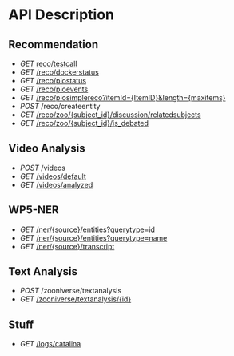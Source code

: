 # API Description #


## Recommendation ##


- *GET* [reco/testcall](reco/testcall)
- *GET* [/reco/dockerstatus](reco/dockerstatus)
- *GET* [/reco/piostatus](reco/piostatus)
- *GET* [/reco/pioevents](reco/pioevents)
- *GET* [/reco/piosimplereco?itemId={ItemID}&length={maxitems}](reco/piosimplereco?itemId={ItemID}&length={maxitems})
- *POST* /reco/createentity
- *GET* [/reco/zoo/{subject_id}/discussion/relatedsubjects](reco/zoo/{subject_id}/discussion/relatedsubjects)
- *GET* [/reco/zoo/{subject_id}/is_debated](reco/zoo/{subject_id}/is_debated)


## Video Analysis ##

- *POST* /videos
- *GET* [/videos/default](videos/default)
- *GET* [/videos/analyzed](videos/analyzed)



## WP5-NER ##

- *GET* [/ner/{source}/entities?querytype=id](/ner/{source}/entities?querytype=id)
- *GET* [/ner/{source}/entities?querytype=name](/ner/{source}entities?querytype=name)
- *GET* [/ner/{source}/transcript](/ner/{source}/transcript)


## Text Analysis ##

- *POST* /zooniverse/textanalysis
- *GET* [/zooniverse/textanalysis/{id}](zooniverse/textanalysis/{id})

## Stuff ##

- *GET* [/logs/catalina](logs/catalina)